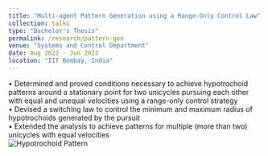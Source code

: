 ```yaml
---
title: "Multi-agent Pattern Generation using a Range-Only Control Law"
collection: talks
type: "Bachelor's Thesis"
permalink: /research/pattern-gen
venue: "Systems and Control Department"
date: Aug 2022 - Jun 2023
location: "IIT Bombay, India"
---
```


• Determined and proved conditions necessary to achieve hypotrochoid patterns around a stationary point for two unicycles pursuing each other with equal and unequal velocities using a range-only control strategy<br>
• Devised a switching law to control the minimum and maximum radius of hypotrochoids generated by the pursuit<br>
• Extended the analysis to achieve patterns for multiple (more than two) unicycles with equal velocities<br>
![Hypotrochoid Pattern](images\bio-photo.jpg)
